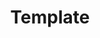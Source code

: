 ---
CoverImage: null
Covers: null
Due: null
Function: null
HoursDone: null
HoursRemain: null
Objective: null
Quality: null
QualityComment: null
ReviewFreq: null
TimeSpent: null
TimeSpent2: null
_kMDItemDisplayNameWithExtensions: Template.md
ai_abstract: null
ai_key_terms: []
aliases: null
children: 0
created: '2025-09-27'
cssclasses: null
grandchildren: 0
kMDItemContentCreationDate: 2025-07-28 00:40:32 +0000
kMDItemContentCreationDate_Ranking: 2025-07-28 00:00:00 +0000
kMDItemContentModificationDate: 2025-09-27 21:29:36 +0000
kMDItemContentType: net.daringfireball.markdown
kMDItemContentTypeTree: (
kMDItemDateAdded: 2025-07-28 00:40:32 +0000
kMDItemDocumentIdentifier: '173214'
kMDItemFSCreatorCode: ''
kMDItemFSFinderFlags: '0'
kMDItemFSHasCustomIcon: (null)
kMDItemFSInvisible: '0'
kMDItemFSIsExtensionHidden: '0'
kMDItemFSIsStationery: (null)
kMDItemFSLabel: '0'
kMDItemFSNodeCount: (null)
kMDItemFSOwnerGroupID: '20'
kMDItemFSOwnerUserID: '502'
kMDItemFSTypeCode: ''
kMDItemInterestingDate_Ranking: 2025-09-27 00:00:00 +0000
kMDItemLastUsedDate: 2024-12-27 16:51:24 +0000
kMDItemLastUsedDate_Ranking: 2024-12-27 00:00:00 +0000
kMDItemUseCount: '4'
kMDItemUsedDates: (
modified: '2025-09-27'
published: true
reading_time: 0.0
source_file: Template.md
tags: null
title: Template
word_count: 0
---